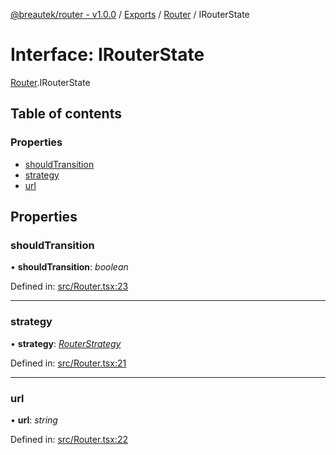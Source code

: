 [@breautek/router - v1.0.0](../README.md) / [Exports](../modules.md) / [Router](../modules/router.md) / IRouterState

# Interface: IRouterState

[Router](../modules/router.md).IRouterState

## Table of contents

### Properties

- [shouldTransition](router.irouterstate.md#shouldtransition)
- [strategy](router.irouterstate.md#strategy)
- [url](router.irouterstate.md#url)

## Properties

### shouldTransition

• **shouldTransition**: *boolean*

Defined in: [src/Router.tsx:23](https://github.com/breautek/router/blob/6c82bce/src/Router.tsx#L23)

___

### strategy

• **strategy**: [*RouterStrategy*](../classes/routerstrategy.routerstrategy-1.md)

Defined in: [src/Router.tsx:21](https://github.com/breautek/router/blob/6c82bce/src/Router.tsx#L21)

___

### url

• **url**: *string*

Defined in: [src/Router.tsx:22](https://github.com/breautek/router/blob/6c82bce/src/Router.tsx#L22)

